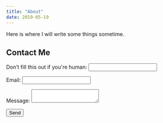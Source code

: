 ```yaml
---
title: "About"
date: 2019-05-19
---
```


Here is where I will write some things sometime.


## Contact Me
<form name="contact" method="POST" netlify-honeypot="bot-field" data-netlify="true" data-netlify-recaptcha="true">
  <p class="hidden">
    <label>Don’t fill this out if you're human: <input name="bot-field" /></label>
  </p>
  <p>
    <label>Email: <input class="contact-email" type="text" name="email" /></label>
  </p>
  <p>
    <label>Message: <textarea class="contact-message" name="message"></textarea></label>
  </p>
  <p>
    <button type="submit">Send</button>
  </p>
</form>